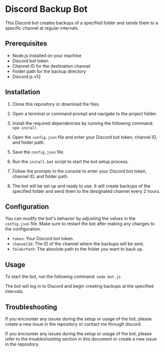 # Discord Backup Bot

This Discord bot creates backups of a specified folder and sends them to a specific channel at regular intervals.

## Prerequisites

- Node.js installed on your machine
- Discord bot token
- Channel ID for the destination channel
- Folder path for the backup directory
- Discord.js v12

## Installation

1. Clone this repository or download the files.

2. Open a terminal or command prompt and navigate to the project folder.

3. Install the required dependencies by running the following command:
```npm install```

4. Open the `config.json` file and enter your Discord bot token, channel ID, and folder path.

5. Save the `config.json` file.

6. Run the `install.bat` script to start the bot setup process.

7. Follow the prompts in the console to enter your Discord bot token, channel ID, and folder path.

8. The bot will be set up and ready to use. It will create backups of the specified folder and send them to the designated channel every 2 hours.

## Configuration

You can modify the bot's behavior by adjusting the values in the `config.json` file. Make sure to restart the bot after making any changes to the configuration.

- `token`: Your Discord bot token.
- `channelId`: The ID of the channel where the backups will be sent.
- `folderPath`: The absolute path to the folder you want to back up.

## Usage

To start the bot, run the following command:
```node bot.js```

The bot will log in to Discord and begin creating backups at the specified intervals.

## Troubleshooting

If you encounter any issues during the setup or usage of the bot, please create a new issue in the repository or contact me through discord.

If you encounter any issues during the setup or usage of the bot, please refer to the troubleshooting section in this document or create a new issue in the repository.
